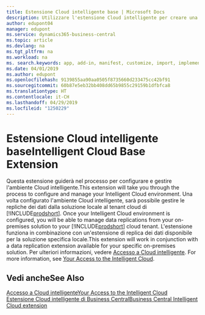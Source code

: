 ```yaml
---
title: Estensione Cloud intelligente base | Microsoft Docs
description: Utilizzare l'estensione Cloud intelligente per creare una copia nel cloud dei dati per connettersi a Cloud intelligente.
author: edupont04
manager: edupont
ms.service: dynamics365-business-central
ms.topic: article
ms.devlang: na
ms.tgt_pltfrm: na
ms.workload: na
ms. search.keywords: app, add-in, manifest, customize, import, implement
ms.date: 04/01/2019
ms.author: edupont
ms.openlocfilehash: 9139855aa90aa0505f8735660d233475cc42bf91
ms.sourcegitcommit: 60b87e5eb32bb408dd65b9855c29159b1dfbfca8
ms.translationtype: HT
ms.contentlocale: it-CH
ms.lasthandoff: 04/29/2019
ms.locfileid: "1250229"
---
```

# <a name="intelligent-cloud-base-extension"></a><span data-ttu-id="fbca0-103">Estensione Cloud intelligente base</span><span class="sxs-lookup"><span data-stu-id="fbca0-103">Intelligent Cloud Base Extension</span></span>

<span data-ttu-id="fbca0-104">Questa estensione guiderà nel processo per configurare e gestire l'ambiente Cloud intelligente.</span><span class="sxs-lookup"><span data-stu-id="fbca0-104">This extension will take you through the process to configure and manage your Intelligent Cloud environment.</span></span><span data-ttu-id="fbca0-105"> Una volta configurato l'ambiente Cloud intelligente, sarà possibile gestire le repliche dei dati dalla soluzione locale al tenant cloud di [!INCLUDE[prodshort](includes/prodshort.md)].</span><span class="sxs-lookup"><span data-stu-id="fbca0-105"> Once your Intelligent Cloud environment is configured, you will be able to manage data replications from your on-premises solution to your [!INCLUDE[prodshort](includes/prodshort.md)] cloud tenant.</span></span> <span data-ttu-id="fbca0-106">L'estensione funziona in combinazione con un'estensione di replica dei dati disponibile per la soluzione specifica locale.</span><span class="sxs-lookup"><span data-stu-id="fbca0-106">This extension will work in conjunction with a data replication extension available for your specific on-premises solution.</span></span><span data-ttu-id="fbca0-107"> Per ulteriori informazioni, vedere [Accesso a Cloud intelligente](about-intelligent-cloud.md).</span><span class="sxs-lookup"><span data-stu-id="fbca0-107"> For more information, see [Your Access to the Intelligent Cloud](about-intelligent-cloud.md).</span></span>  

## <a name="see-also"></a><span data-ttu-id="fbca0-108">Vedi anche</span><span class="sxs-lookup"><span data-stu-id="fbca0-108">See Also</span></span>

[<span data-ttu-id="fbca0-109">Accesso a Cloud intelligente</span><span class="sxs-lookup"><span data-stu-id="fbca0-109">Your Access to the Intelligent Cloud</span></span>](about-intelligent-cloud.md)  
[<span data-ttu-id="fbca0-110">Estensione Cloud intelligente di Business Central</span><span class="sxs-lookup"><span data-stu-id="fbca0-110">Business Central Intelligent Cloud extension</span></span>](ui-extensions-data-replication.md)  
